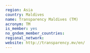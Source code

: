 ```yaml
---
region: Asia
country: Maldives
name: Transparency Maldives (TM) 
acronym: TM
is_member: yes
no_gndem_member_countries: 
regional_network: 
website: http://transparency.mv/en/
---
```

